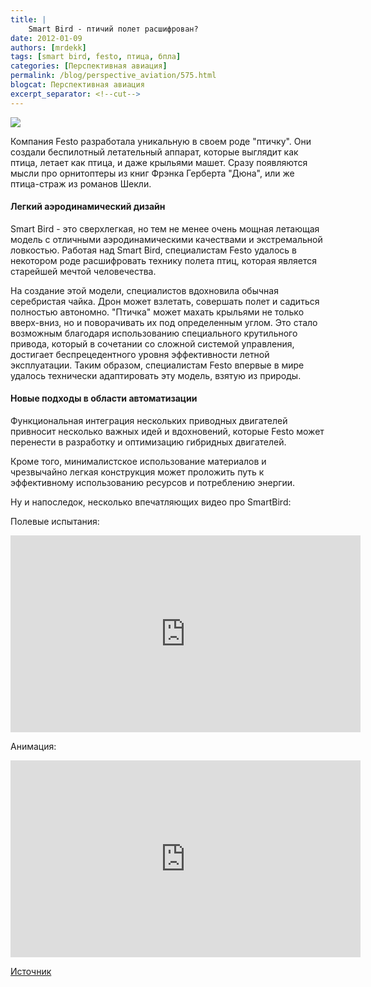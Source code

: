 ```yaml
---
title: |
    Smart Bird - птичий полет расшифрован?
date: 2012-01-09
authors: [mrdekk]
tags: [smart bird, festo, птица, бпла]
categories: [Перспективная авиация]
permalink: /blog/perspective_aviation/575.html
blogcat: Перспективная авиация
excerpt_separator: <!--cut-->
---
```



![](http://itw66.ru/uploads/images/00/00/01/2012/01/09/1b6b31.jpg)


Компания Festo разработала уникальную в своем роде "птичку". Они создали беспилотный летательный аппарат, которые выглядит как птица, летает как птица, и даже крыльями машет. Сразу появляются мысли про орнитоптеры из книг Фрэнка Герберта "Дюна", или же птица-страж из романов Шекли.


<!--cut-->


#### Легкий аэродинамический дизайн


Smart Bird - это сверхлегкая, но тем не менее очень мощная летающая модель с отличными аэродинамическими качествами и экстремальной ловкостью. Работая над Smart Bird, специалистам Festo удалось в некотором роде расшифровать технику полета птиц, которая является старейшей мечтой человечества.

На создание этой модели, специалистов вдохновила обычная серебристая чайка. Дрон может взлетать, совершать полет и садиться полностью автономно. "Птичка" может махать крыльями не только вверх-вниз, но и поворачивать их под определенным углом. Это стало возможным благодаря использованию специального крутильного привода, который в сочетании со сложной системой управления, достигает беспрецедентного уровня эффективности летной эксплуатации. Таким образом, специалистам Festo впервые в мире удалось технически адаптировать эту модель, взятую из природы.

#### Новые подходы в области автоматизации


Функциональная интеграция нескольких приводных двигателей привносит несколько важных идей и вдохновений, которые Festo может перенести в разработку и оптимизацию гибридных двигателей. 

Кроме того, минималистское использование материалов и чрезвычайно легкая конструкция может проложить путь к эффективному использованию ресурсов и потреблению энергии.

Ну и напоследок, несколько впечатляющих видео про SmartBird:

Полевые испытания:

<iframe width="560" height="315" src="https://www.youtube.com/embed/nnR8fDW3Ilo" title="YouTube video player" frameborder="0" allow="accelerometer; autoplay; clipboard-write; encrypted-media; gyroscope; picture-in-picture; web-share" allowfullscreen></iframe>

Анимация:

<iframe width="560" height="315" src="https://www.youtube.com/embed/9fbmWQ3ExEs" title="YouTube video player" frameborder="0" allow="accelerometer; autoplay; clipboard-write; encrypted-media; gyroscope; picture-in-picture; web-share" allowfullscreen></iframe>

[Источник](http://www.festo.com/cms/en_corp/11369.htm)
